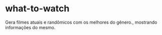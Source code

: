 # what-to-watch
Gera filmes atuais e randômicos com os melhores do gênero., mostrando informações do mesmo.
